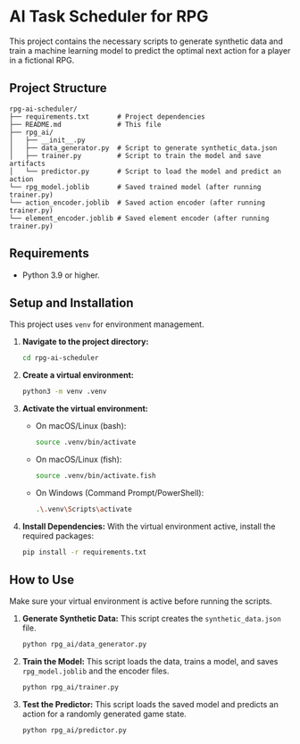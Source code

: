 # AI Task Scheduler for RPG

This project contains the necessary scripts to generate synthetic data and train a machine learning model to predict the optimal next action for a player in a fictional RPG.

## Project Structure

```
rpg-ai-scheduler/
├── requirements.txt       # Project dependencies
├── README.md              # This file
├── rpg_ai/
│   ├── __init__.py
│   ├── data_generator.py  # Script to generate synthetic_data.json
│   ├── trainer.py         # Script to train the model and save artifacts
│   └── predictor.py       # Script to load the model and predict an action
└── rpg_model.joblib       # Saved trained model (after running trainer.py)
└── action_encoder.joblib  # Saved action encoder (after running trainer.py)
└── element_encoder.joblib # Saved element encoder (after running trainer.py)
```

## Requirements

* Python 3.9 or higher.

## Setup and Installation

This project uses `venv` for environment management.

1.  **Navigate to the project directory:**
    ```bash
    cd rpg-ai-scheduler
    ```

2.  **Create a virtual environment:**
    ```bash
    python3 -m venv .venv
    ```

3.  **Activate the virtual environment:**
    * On macOS/Linux (bash):
        ```bash
        source .venv/bin/activate
        ```
    * On macOS/Linux (fish):
        ```bash
        source .venv/bin/activate.fish
        ```
    * On Windows (Command Prompt/PowerShell):
        ```bash
        .\.venv\Scripts\activate
        ```

4.  **Install Dependencies:**
    With the virtual environment active, install the required packages:
    ```bash
    pip install -r requirements.txt
    ```

## How to Use

Make sure your virtual environment is active before running the scripts.

1.  **Generate Synthetic Data:**
    This script creates the `synthetic_data.json` file.
    ```bash
    python rpg_ai/data_generator.py
    ```

2.  **Train the Model:**
    This script loads the data, trains a model, and saves `rpg_model.joblib` and the encoder files.
    ```bash
    python rpg_ai/trainer.py
    ```

3.  **Test the Predictor:**
    This script loads the saved model and predicts an action for a randomly generated game state.
    ```bash
    python rpg_ai/predictor.py
    